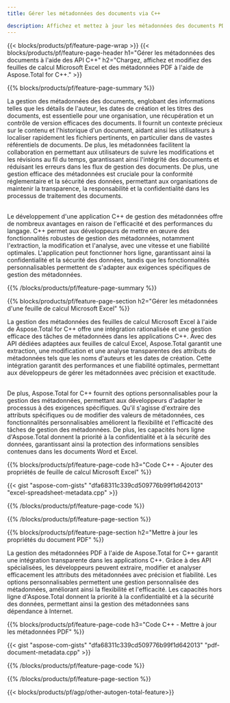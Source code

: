 ```yaml
---
title: Gérer les métadonnées des documents via C++ 

description: Affichez et mettez à jour les métadonnées des documents PDF, Microsoft Excel, présentations PowerPoint et documents Word via votre application C++.
---
```


{{< blocks/products/pf/feature-page-wrap >}}
{{< blocks/products/pf/feature-page-header h1="Gérer les métadonnées des documents à l'aide des API C++" h2="Chargez, affichez et modifiez des feuilles de calcul Microsoft Excel et des métadonnées PDF à l'aide de Aspose.Total for C++." >}}

{{% blocks/products/pf/feature-page-summary %}}

La gestion des métadonnées des documents, englobant des informations telles que les détails de l'auteur, les dates de création et les titres des documents, est essentielle pour une organisation, une récupération et un contrôle de version efficaces des documents. Il fournit un contexte précieux sur le contenu et l'historique d'un document, aidant ainsi les utilisateurs à localiser rapidement les fichiers pertinents, en particulier dans de vastes référentiels de documents. De plus, les métadonnées facilitent la collaboration en permettant aux utilisateurs de suivre les modifications et les révisions au fil du temps, garantissant ainsi l'intégrité des documents et réduisant les erreurs dans les flux de gestion des documents. De plus, une gestion efficace des métadonnées est cruciale pour la conformité réglementaire et la sécurité des données, permettant aux organisations de maintenir la transparence, la responsabilité et la confidentialité dans les processus de traitement des documents.<br /><br />

Le développement d'une application C++ de gestion des métadonnées offre de nombreux avantages en raison de l'efficacité et des performances du langage. C++ permet aux développeurs de mettre en œuvre des fonctionnalités robustes de gestion des métadonnées, notamment l'extraction, la modification et l'analyse, avec une vitesse et une fiabilité optimales. L'application peut fonctionner hors ligne, garantissant ainsi la confidentialité et la sécurité des données, tandis que les fonctionnalités personnalisables permettent de s'adapter aux exigences spécifiques de gestion des métadonnées.

{{% /blocks/products/pf/feature-page-summary  %}}


{{% blocks/products/pf/feature-page-section  h2="Gérer les métadonnées d'une feuille de calcul Microsoft Excel" %}}

La gestion des métadonnées des feuilles de calcul Microsoft Excel à l'aide de Aspose.Total for C++ offre une intégration rationalisée et une gestion efficace des tâches de métadonnées dans les applications C++. Avec des API dédiées adaptées aux feuilles de calcul Excel, Aspose.Total garantit une extraction, une modification et une analyse transparentes des attributs de métadonnées tels que les noms d'auteurs et les dates de création. Cette intégration garantit des performances et une fiabilité optimales, permettant aux développeurs de gérer les métadonnées avec précision et exactitude. <br /><br />

De plus, Aspose.Total for C++ fournit des options personnalisables pour la gestion des métadonnées, permettant aux développeurs d'adapter le processus à des exigences spécifiques. Qu'il s'agisse d'extraire des attributs spécifiques ou de modifier des valeurs de métadonnées, ces fonctionnalités personnalisables améliorent la flexibilité et l'efficacité des tâches de gestion des métadonnées. De plus, les capacités hors ligne d'Aspose.Total donnent la priorité à la confidentialité et à la sécurité des données, garantissant ainsi la protection des informations sensibles contenues dans les documents Word et Excel.

{{% blocks/products/pf/feature-page-code h3="Code C++ - Ajouter des propriétés de feuille de calcul Microsoft Excel" %}}

{{< gist "aspose-com-gists" "dfa68311c339cd509776b99f1d642013" "excel-spreadsheet-metadata.cpp" >}}

{{% /blocks/products/pf/feature-page-code  %}}

{{% /blocks/products/pf/feature-page-section %}}


{{% blocks/products/pf/feature-page-section  h2="Mettre à jour les propriétés du document PDF" %}}

La gestion des métadonnées PDF à l'aide de Aspose.Total for C++ garantit une intégration transparente dans les applications C++. Grâce à des API spécialisées, les développeurs peuvent extraire, modifier et analyser efficacement les attributs des métadonnées avec précision et fiabilité. Les options personnalisables permettent une gestion personnalisée des métadonnées, améliorant ainsi la flexibilité et l'efficacité. Les capacités hors ligne d'Aspose.Total donnent la priorité à la confidentialité et à la sécurité des données, permettant ainsi la gestion des métadonnées sans dépendance à Internet.

{{% blocks/products/pf/feature-page-code h3="Code C++ - Mettre à jour les métadonnées PDF" %}}

{{< gist "aspose-com-gists" "dfa68311c339cd509776b99f1d642013" "pdf-document-metadata.cpp" >}}

{{% /blocks/products/pf/feature-page-code  %}}

{{% /blocks/products/pf/feature-page-section %}}

{{< blocks/products/pf/agp/other-autogen-total-feature>}}